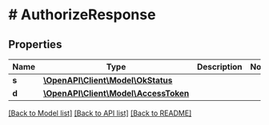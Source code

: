 # # AuthorizeResponse

## Properties

Name | Type | Description | Notes
------------ | ------------- | ------------- | -------------
**s** | [**\OpenAPI\Client\Model\OkStatus**](OkStatus.md) |  |
**d** | [**\OpenAPI\Client\Model\AccessToken**](AccessToken.md) |  |

[[Back to Model list]](../../README.md#models) [[Back to API list]](../../README.md#endpoints) [[Back to README]](../../README.md)
